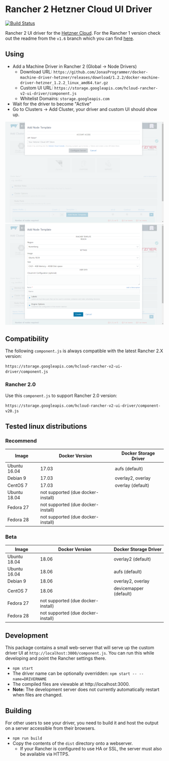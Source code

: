 # Rancher 2 Hetzner Cloud UI Driver

[![Build Status](https://travis-ci.org/mxschmitt/ui-driver-hetzner.svg?branch=master)](https://travis-ci.org/mxschmitt/ui-driver-hetzner)

Rancher 2 UI driver for the [Hetzner Cloud](hetzner.de/cloud). For the Rancher 1 version check out the readme from the `v1.6` branch which you can find [here](https://github.com/mxschmitt/ui-driver-hetzner/blob/v1.6/README.md).

## Using

* Add a Machine Driver in Rancher 2 (Global -> Node Drivers)
  * Download URL: `https://github.com/JonasProgrammer/docker-machine-driver-hetzner/releases/download/1.2.2/docker-machine-driver-hetzner_1.2.2_linux_amd64.tar.gz`
  * Custom UI URL: `https://storage.googleapis.com/hcloud-rancher-v2-ui-driver/component.js`
  * Whitelist Domains: `storage.googleapis.com`
* Wait for the driver to become "Active"
* Go to Clusters -> Add Cluster, your driver and custom UI should show up.

![Authentication screen](docs/authentication-screen.png)
![Configuration screen](docs/configuration-screen.png)

## Compatibility

The following `component.js` is always compatible with the latest Rancher 2.X version:

`https://storage.googleapis.com/hcloud-rancher-v2-ui-driver/component.js`

### Rancher 2.0

Use this `component.js` to support Rancher 2.0 version:

`https://storage.googleapis.com/hcloud-rancher-v2-ui-driver/component-v20.js`

## Tested linux distributions

### Recommend

| Image        | Docker Version                     | Docker Storage Driver |
|--------------|------------------------------------|-----------------------|
| Ubuntu 16.04 | 17.03                              | aufs (default)        |
| Debian 9     | 17.03                              | overlay2, overlay     |
| CentOS 7     | 17.03                              | overlay (default)     |
| Ubuntu 18.04 | not supported (due docker-install) |                       |
| Fedora 27    | not supported (due docker-install) |                       |
| Fedora 28    | not supported (due docker-install) |                       |

### Beta

| Image        | Docker Version                     | Docker Storage Driver  |
|--------------|------------------------------------|------------------------|
| Ubuntu 18.04 | 18.06                              | overlay2 (default)     |
| Ubuntu 16.04 | 18.06                              | aufs (default)         |
| Debian 9     | 18.06                              | overlay2, overlay      |
| CentOS 7     | 18.06                              | devicemapper (default) |
| Fedora 27    | not supported (due docker-install) |                        |
| Fedora 28    | not supported (due docker-install) |                        |

## Development

This package contains a small web-server that will serve up the custom driver UI at `http://localhost:3000/component.js`. You can run this while developing and point the Rancher settings there.
* `npm start`
* The driver name can be optionally overridden: `npm start -- --name=DRIVERNAME`
* The compiled files are viewable at http://localhost:3000.
* **Note:** The development server does not currently automatically restart when files are changed.

## Building

For other users to see your driver, you need to build it and host the output on a server accessible from their browsers.

* `npm run build`
* Copy the contents of the `dist` directory onto a webserver.
  * If your Rancher is configured to use HA or SSL, the server must also be available via HTTPS.
